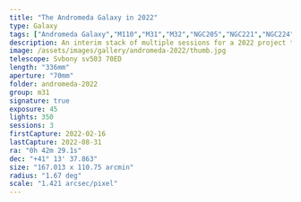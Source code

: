 ```yaml
---
title: "The Andromeda Galaxy in 2022"
type: Galaxy
tags: ["Andromeda Galaxy","M110","M31","M32","NGC205","NGC221","NGC224"]
description: An interim stack of multiple sessions for a 2022 project to achieve as detailed an M31 as possible.
image: /assets/images/gallery/andromeda-2022/thumb.jpg
telescope: Svbony sv503 70ED
length: "336mm"
aperture: "70mm"
folder: andromeda-2022
group: m31
signature: true
exposure: 45
lights: 350
sessions: 3
firstCapture: 2022-02-16 
lastCapture: 2022-08-31
ra: "0h 42m 29.1s"
dec: "+41° 13' 37.863"
size: "167.013 x 110.75 arcmin"
radius: "1.67 deg"
scale: "1.421 arcsec/pixel"
---
```

